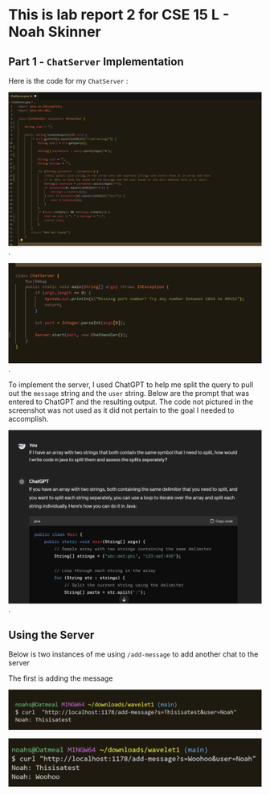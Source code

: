 # This is lab report 2 for CSE 15 L - Noah Skinner

## Part 1 - `ChatServer` Implementation

Here is the code for my `ChatServer` :

![image](Server1.png).

![image](Server2.png).

To implement the server, I used ChatGPT to help me split the query to pull out the `message` string and the `user` string. 
Below are the prompt that was entered to ChatGPT and the resulting output. 
The code not pictured in the screenshot was not used as it did not pertain to the goal I needed to accomplish.

![image](GPT.png).


## Using the Server

Below is two instances of me using `/add-message` to add another chat to the server 

The first is adding the message 

![image](lr2-2.png)

![image](lr2-3.png)
